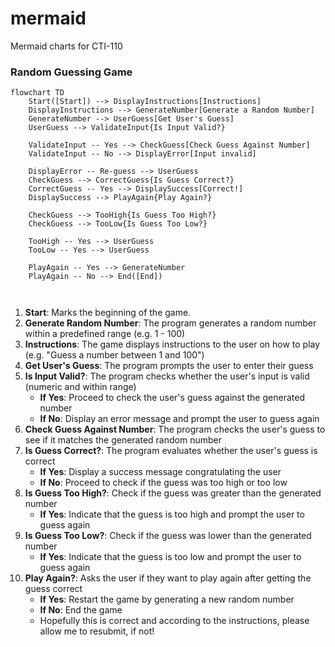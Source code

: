 # mermaid
Mermaid charts for CTI-110

### Random Guessing Game

```mermaid
flowchart TD
    Start([Start]) --> DisplayInstructions[Instructions]
    DisplayInstructions --> GenerateNumber[Generate a Random Number]
    GenerateNumber --> UserGuess[Get User's Guess]
    UserGuess --> ValidateInput{Is Input Valid?}

    ValidateInput -- Yes --> CheckGuess[Check Guess Against Number]
    ValidateInput -- No --> DisplayError[Input invalid]

    DisplayError -- Re-guess --> UserGuess
    CheckGuess --> CorrectGuess{Is Guess Correct?}
    CorrectGuess -- Yes --> DisplaySuccess[Correct!]
    DisplaySuccess --> PlayAgain{Play Again?}

    CheckGuess --> TooHigh{Is Guess Too High?}
    CheckGuess --> TooLow{Is Guess Too Low?}

    TooHigh -- Yes --> UserGuess
    TooLow -- Yes --> UserGuess

    PlayAgain -- Yes --> GenerateNumber
    PlayAgain -- No --> End([End])

    
```

1. **Start**: Marks the beginning of the game.
2. **Generate Random Number**: The program generates a random number within a predefined range (e.g. 1 - 100)
3. **Instructions**: The game displays instructions to the user on how to play (e.g. "Guess a number between 1 and 100")
4. **Get User's Guess**: The program prompts the user to enter their guess
5. **Is Input Valid?**: The program checks whether the user's input is valid (numeric and within range)
   - **If Yes**: Proceed to check the user's guess against the generated number
   - **If No**: Display an error message and prompt the user to guess again
6. **Check Guess Against Number**: The program checks the user's guess to see if it matches the generated random number
7. **Is Guess Correct?**: The program evaluates whether the user's guess is correct
   - **If Yes**: Display a success message congratulating the user
   - **If No**: Proceed to check if the guess was too high or too low
8. **Is Guess Too High?**: Check if the guess was greater than the generated number
   - **If Yes**: Indicate that the guess is too high and prompt the user to guess again
9. **Is Guess Too Low?**: Check if the guess was lower than the generated number
   - **If Yes**: Indicate that the guess is too low and prompt the user to guess again
10. **Play Again?**: Asks the user if they want to play again after getting the guess correct
    - **If Yes**: Restart the game by generating a new random number
    - **If No**: End the game
    - Hopefully this is correct and according to the instructions, please allow me to resubmit, if not!
